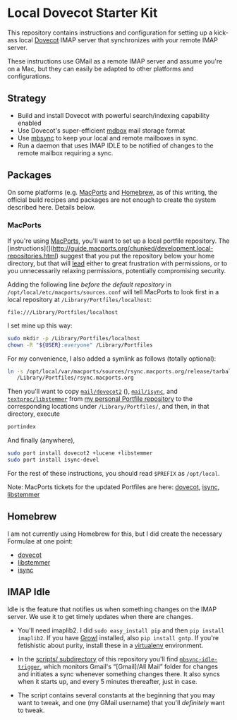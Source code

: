 # Local Dovecot Starter Kit

This repository contains instructions and configuration for setting up
a kick-ass local [Dovecot](http://wiki2.dovecot.org) IMAP server that
synchronizes with your remote IMAP server.

These instructions use GMail as a remote IMAP server and assume you're
on a Mac, but they can easily be adapted to other platforms and
configurations.

## Strategy

* Build and install Dovecot with powerful search/indexing capability enabled
* Use Dovecot's super-efficient
  [mdbox](http://wiki2.dovecot.org/MailboxFormat/dbox) mail storage format
* Use [mbsync](http://isync.sourceforge.net/mbsync.html) to keep your
  local and remote mailboxes in sync.
* Run a daemon that uses IMAP IDLE to be notified of changes to the
  remote mailbox requiring a sync.

## Packages

On some platforms (e.g. [MacPorts](http://macports.org) and
[Homebrew](http://mxcl.github.com/homebrew/), as of this writing, the
official build recipes and packages are not enough to create the
system described here.  Details below.

### MacPorts

If you're using [MacPorts](http://macports.org), you'll want to set up
a local portfile repository.  The
[instructions](](http://guide.macports.org/chunked/development.local-repositories.html)
suggest that you put the repository below your home directory, but
that will [lead](https://trac.macports.org/ticket/36950) either to
great frustration with permissions, or to you unnecessarily relaxing
permissions, potentially compromising security.

Adding the following line *before the default repository* in
`/opt/local/etc/macports/sources.conf` will tell MacPorts to look
first in a local repository at `/Library/Portfiles/localhost`:

```
file:///Library/Portfiles/localhost
```

I set mine up this way:

```sh
sudo mkdir -p /Library/Portfiles/localhost
chown -R "${USER}:everyone" /Library/Portfiles
```
For my convenience, I also added a symlink as follows (totally optional):

```sh
ln -s /opt/local/var/macports/sources/rsync.macports.org/release/tarballs/ports \
   /Library/Portfiles/rsync.macports.org
```

Then you'll want to copy
[`mail/dovecot2`](https://github.com/dabrahams/Portfiles/tree/master/mail/dovecot2) (),
[`mail/isync`](https://github.com/dabrahams/Portfiles/tree/master/mail/isync),
and
[`textproc/libstemmer`](https://github.com/dabrahams/Portfiles/tree/master/textproc/libstemmer)
from
[my personal Portfile repository](http://github.com/dabrahams/Portfiles)
to the corresponding locations under `/Library/Portfiles/`, and then,
in that directory, execute

```sh
portindex
```

And finally (anywhere),

```sh
sudo port install dovecot2 +lucene +libstemmer
sudo port install isync-devel
```

For the rest of these instructions, you should read `$PREFIX` as `/opt/local`.

Note: MacPorts tickets for the updated Portfiles are here:
[dovecot](https://trac.macports.org/ticket/36954),
[isync](https://trac.macports.org/ticket/36959),
[libstemmer](https://trac.macports.org/ticket/36952)

## Homebrew

I am not currently using Homebrew for this, but I did create the
necessary Formulae at one point:

* [dovecot](https://github.com/dabrahams/homebrew/blob/master/Library/Formula/dovecot.rb)
* [libstemmer](https://github.com/dabrahams/homebrew/blob/master/Library/Formula/libstemmer.rb)
* [isync](https://github.com/dabrahams/homebrew/blob/master/Library/Formula/isync.rb)


## IMAP Idle

Idle is the feature that notifies us when something changes on the
IMAP server.  We use it to get timely updates when there are changes.

* You'll need imaplib2.  I did `sudo easy_install pip` and then `pip
  install imaplib2`.  If you have [Growl](http://growl.info)
  installed, also `pip install gntp`.  If you're fetishistic about
  purity, install these in a [virtualenv](http://www.virtualenv.org)
  environment.
  
* In the [scripts/ subdirectory](file://scripts) of this repository
  you'll find
  [`mbsync-idle-trigger`](file://scripts/mbsync-idle-trigger), which
  monitors Gmail's “[Gmail]/All Mail” folder for changes and initiates
  a sync whenever something changes there.  It also syncs when it
  starts up, and every 5 minutes thereafter, just in case.

* The script contains several constants at the beginning that you may
  want to tweak, and one (my GMail username) that you'll *definitely*
  want to tweak.



